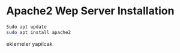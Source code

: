# Apache2 Wep Server Installation

```bash
Sudo apt update 
sudo apt install apache2
```
eklemeler yapilcak 

